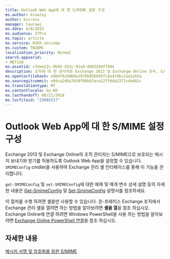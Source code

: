 ```yaml
---
title: Outlook Web App에 대 한 S/MIME 설정 구성
ms.author: krowley
author: kccross
manager: laurawi
ms.date: 4/8/2015
ms.audience: ITPro
ms.topic: article
ms.service: O365-seccomp
ms.custom: TN2DMC
localization_priority: Normal
search.appverid:
- MET150
ms.assetid: c7dee22c-9b5b-425c-91a9-d093204ff84e
description: 조직에 대 한 관리자로 Exchange 2013 및 Exchange Online 모두, S/MIME로 보호 된 메시지 보내기 및 받기를 허용 하도록 Outlook Web App을 설정할 수 있습니다. Exchange 관리 셸 인터페이스를 통해이 기능을 관리 하려면 SMIMEConfig cmdlet을 사용 합니다.
ms.openlocfilehash: e4bbf6cb8b0e2976b856045fc8a474bc2aa2a55a
ms.sourcegitcommit: e9dca2d6a7838f98bb7eca127fdda2372cda402c
ms.translationtype: MT
ms.contentlocale: ko-KR
ms.lasthandoff: 08/21/2018
ms.locfileid: "23002517"
---
```

# <a name="configure-smime-settings-for-outlook-web-app"></a>Outlook Web App에 대 한 S/MIME 설정 구성

Exchange 2013 및 Exchange Online의 조직 관리자는 S/MIME으로 보호되는 메시지 보내기와 받기를 허용하도록 Outlook Web App을 설정할 수 있습니다.  `SMIMEConfig` cmdlet을 사용하여 Exchange 관리 셸 인터페이스를 통해 이 기능을 관리합니다. 
  
`get-SMIMEConfig` 및  `set-SMIMEConfig`에 대한 예제 및 매개 변수 상세 설명 등의 자세한 내용은 [Get-SmimeConfig](http://technet.microsoft.com/library/4b29fa89-0840-4fe9-8885-019fcef2e02b.aspx) 및 [Set-SmimeConfig](http://technet.microsoft.com/library/de357ce0-8143-4c36-8032-026292fc63f0.aspx) 설명서를 참조하세요. 
  
이 절차를 수행 하려면 셸을만 사용할 수 있습니다. 온-프레미스 Exchange 조직에서 Exchange 관리 셸을 열려면 하는 방법을 알아보려면 **셸을 열**을 참조 하십시오. Exchange Online에 연결 하려면 Windows PowerShell을 사용 하는 방법을 알아보려면 [Exchange Online PowerShell 연결](https://go.microsoft.com/fwlink/p/?linkid=396554)을 참조 하십시오.
  
## <a name="for-more-information"></a>자세한 내용

[메시지 서명 및 암호화를 위한 S/MIME](s-mime-for-message-signing-and-encryption.md)
  

